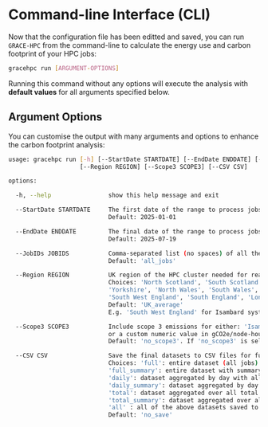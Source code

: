 # Command-line Interface (CLI)

Now that the configuration file has been editted and saved, you can run `GRACE-HPC` from the command-line to calculate the energy use and carbon footprint of your HPC jobs:

```bash
gracehpc run [ARGUMENT-OPTIONS]
```
Running this command without any options will execute the analysis with **default values** for all arguments specified below.

## Argument Options

You can customise the output with many arguments and options to enhance the carbon footprint analysis:

```bash
usage: gracehpc run [-h] [--StartDate STARTDATE] [--EndDate ENDDATE] [--JobIDs JOBIDS]
                    [--Region REGION] [--Scope3 SCOPE3] [--CSV CSV]

options:

  -h, --help                show this help message and exit

  --StartDate STARTDATE     The first date of the range to process jobs for, in YYYY-MM-DD. 
                            Default: 2025-01-01

  --EndDate ENDDATE         The final date of the range to process jobs for, in YYYY-MM-DD. 
                            Default: 2025-07-19

  --JobIDs JOBIDS           Comma-separated list (no spaces) of all the HPC job IDs to filter on (e.g. "id1234,id5678")
                            Default: 'all_jobs'

  --Region REGION           UK region of the HPC cluster needed for realtime carbon intensity data. 
                            Choices: 'North Scotland', 'South Scotland', 'North West England', 'North East England', 
                            'Yorkshire', 'North Wales', 'South Wales', 'West Midlands', 'East Midlands', 'East England',
                            'South West England', 'South England', 'London', 'South East England'. 
                            Default: 'UK_average' 
                            E.g. 'South West England' for Isambard systems and 'South Scotland' for Archer2.

  --Scope3 SCOPE3           Include scope 3 emissions for either: 'Isambard3', 'IsambardAI', 'Archer2', 
                            or a custom numeric value in gCO2e/node-hour for other HPC systems (e.g. '51'). 
                            Default: 'no_scope3'. If 'no_scope3' is selected, only scope 2 emissions will be calculated.

  --CSV CSV                 Save the final datasets to CSV files for further analysis. 
                            Choices: 'full': entire dataset (all jobs) with all columns, 
                            'full_summary': entire dataset with summary columns only, 
                            'daily': dataset aggregated by day with all columns, 
                            'daily_summary': dataset aggregated by day with summary columns only, 
                            'total': dataset aggregated over all total jobs with all columns, 
                            'total_summary': dataset aggregated over all total jobs with summary columns only,
                            'all' : all of the above datasets saved to CSV files. 
                            Default: 'no_save'
```
